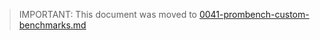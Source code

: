> IMPORTANT: This document was moved to [0041-prombench-custom-benchmarks.md](./0041-prombench-custom-benchmarks.md)
